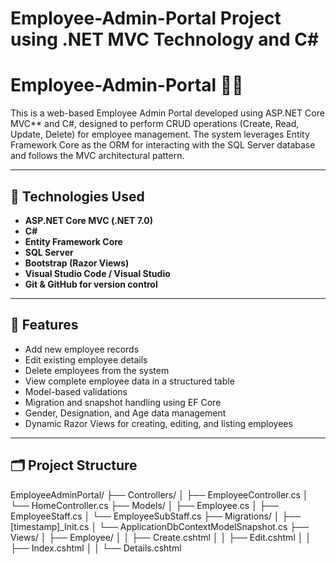# Employee-Admin-Portal Project using .NET MVC Technology and C# 
# Employee-Admin-Portal 🧑‍💼

This is a web-based Employee Admin Portal developed using ASP.NET Core MVC** and C#, designed to perform CRUD operations (Create, Read, Update, Delete) for employee management. The system leverages Entity Framework Core as the ORM for interacting with the SQL Server database and follows the MVC architectural pattern.

---

## 🔧 Technologies Used

- **ASP.NET Core MVC (.NET 7.0)**
- **C#**
- **Entity Framework Core**
- **SQL Server**
- **Bootstrap (Razor Views)**
- **Visual Studio Code / Visual Studio**
- **Git & GitHub for version control**

---

## 📌 Features

- Add new employee records
- Edit existing employee details
- Delete employees from the system
- View complete employee data in a structured table
- Model-based validations
- Migration and snapshot handling using EF Core
- Gender, Designation, and Age data management
- Dynamic Razor Views for creating, editing, and listing employees

---

## 🗂 Project Structure


EmployeeAdminPortal/
├── Controllers/
│   ├── EmployeeController.cs
│   └── HomeController.cs
├── Models/
│   ├── Employee.cs
│   ├── EmployeeStaff.cs
│   └── EmployeeSubStaff.cs
├── Migrations/
│   ├── [timestamp]_Init.cs
│   └── ApplicationDbContextModelSnapshot.cs
├── Views/
│   ├── Employee/
│   │   ├── Create.cshtml
│   │   ├── Edit.cshtml
│   │   ├── Index.cshtml
│   │   └── Details.cshtml

